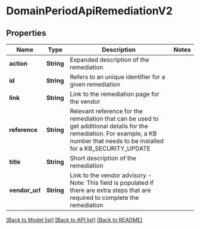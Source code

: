 # DomainPeriodApiRemediationV2

## Properties

Name | Type | Description | Notes
------------ | ------------- | ------------- | -------------
**action** | **String** | Expanded description of the remediation |
**id** | **String** | Refers to an unique identifier for a given remediation |
**link** | **String** | Link to the remediation page for the vendor |
**reference** | **String** | Relevant reference for the remediation that can be used to get additional details for the remediation. For example, a KB number that needs to be installed for a KB_SECURITY_UPDATE |
**title** | **String** | Short description of the remediation |
**vendor_url** | **String** | Link to the vendor advisory - Note: This field is populated if there are extra steps that are required to complete the remediation |

[[Back to Model list]](./README.md#documentation-for-models) [[Back to API list]](./README.md#documentation-for-api-endpoints) [[Back to README]](../README.md)
